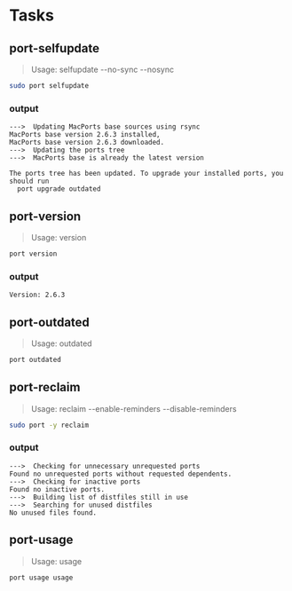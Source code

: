 # Tasks

## port-selfupdate

> Usage: selfupdate --no-sync --nosync

```bash
sudo port selfupdate
```

### output

```plain
--->  Updating MacPorts base sources using rsync
MacPorts base version 2.6.3 installed,
MacPorts base version 2.6.3 downloaded.
--->  Updating the ports tree
--->  MacPorts base is already the latest version

The ports tree has been updated. To upgrade your installed ports, you should run
  port upgrade outdated
```

## port-version

> Usage: version

```bash
port version
```

### output

```plain
Version: 2.6.3
```

## port-outdated

> Usage: outdated <portlist>

```bash
port outdated
```

## port-reclaim

> Usage: reclaim --enable-reminders --disable-reminders

```bash
sudo port -y reclaim
```

### output

```plain
--->  Checking for unnecessary unrequested ports
Found no unrequested ports without requested dependents.
--->  Checking for inactive ports
Found no inactive ports.
--->  Building list of distfiles still in use
--->  Searching for unused distfiles
No unused files found.
```

## port-usage

> Usage: usage <arguments>

```bash
port usage usage
```